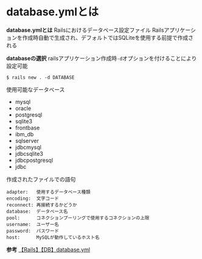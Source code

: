 # database.ymlとは

**database.ymlとは**
Railsにおけるデータベース設定ファイル
Railsアプリケーションを作成時自動で生成され、デフォルトではSQLiteを使用する前提で作成される

**databaseの選択**
railsアプリケーション作成時`-d`オプションを付けることにより設定可能
```
$ rails new . -d DATABASE
```
使用可能なデータベース
- mysql
- oracle
- postgresql
- sqlite3
- frontbase
- ibm_db
- sqlserver
- jdbcmysql
- jdbcsqlite3
- jdbcpostgresql
- jdbc

作成されたファイルでの語句
```
adapter:   使用するデータベース種類
encoding:  文字コード
reconnect: 再接続するかどうか
database:  データベース名
pool:      コネクションプーリングで使用するコネクションの上限
username:  ユーザー名
password:  パスワード
host:      MySQLが動作しているホスト名
```

**参考**
[【Rails】【DB】database.yml](https://qiita.com/ryouya3948/items/ba3012ba88d9ea8fd43d)